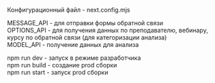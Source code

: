 Конфигурационный файл - next.config.mjs

MESSAGE_API - для отправки формы обратной связи\
OPTIONS_API - для получения данных по преподавателю, вебинару, курсу по обратной связи (для категоризации анализа)\
MODEL_API - получение данных для анализа

npm run dev - запуск в режиме разработчика\
npm run build - создание prod сборки\
npm run start - запуск prod сборки